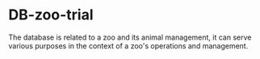 # DB-zoo-trial
The database is related to a zoo and its animal management, it can serve various purposes in the context  of a zoo's operations and management.
